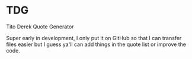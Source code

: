 # TDG
Tito Derek Quote Generator

Super early in development, I only put it on GitHub so that I can transfer files easier but I guess ya'll can add things in the quote list or improve the code.
